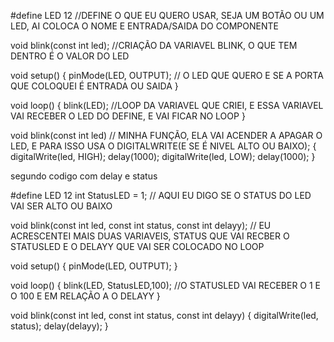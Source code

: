 #define LED 12 //DEFINE O QUE EU QUERO USAR, SEJA UM BOTÃO OU UM LED, AI COLOCA O NOME E ENTRADA/SAIDA DO COMPONENTE

void blink(const int led); //CRIAÇÃO DA VARIAVEL BLINK, O QUE TEM DENTRO É O VALOR DO LED

void setup()
{
  pinMode(LED, OUTPUT); // O LED QUE QUERO E SE A PORTA QUE COLOQUEI É ENTRADA OU SAIDA
}

void loop()
{
  blink(LED); //LOOP DA VARIAVEL QUE CRIEI, E ESSA VARIAVEL VAI RECEBER O LED DO DEFINE, E VAI FICAR NO LOOP
}

void blink(const int led) // MINHA FUNÇÃO, ELA VAI ACENDER A APAGAR O LED, E PARA ISSO USA O DIGITALWRITE(E SE É NIVEL ALTO OU BAIXO);
{
  digitalWrite(led, HIGH);
  delay(1000);
  digitalWrite(led, LOW);
  delay(1000); 
}

segundo codigo com delay e status

#define LED 12
int StatusLED = 1; // AQUI EU DIGO SE O STATUS DO LED VAI SER ALTO OU BAIXO

void blink(const int led, const int status, const int delayy); // EU ACRESCENTEI MAIS DUAS VARIAVEIS, STATUS QUE VAI RECBER O STATUSLED E O DELAYY QUE VAI SER COLOCADO NO LOOP

void setup()
{
  pinMode(LED, OUTPUT);
}

void loop()
{
  blink(LED, StatusLED,100); //O STATUSLED VAI RECEBER O 1 E O 100 E EM RELAÇÃO A O DELAYY
}

void blink(const int led, const int status, const int delayy)
{
  digitalWrite(led, status);
  delay(delayy);
}


